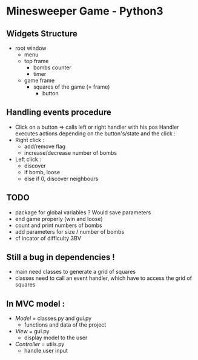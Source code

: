 Minesweeper Game - Python3
==========================

Widgets Structure
-----------------

- root window
	- menu
	- top frame
		- bombs counter
		- timer
	- game frame
		- squares of the game (= frame)
			- button


Handling events procedure
-------------------------
- Click on a button => calls left or right handler with his pos
Handler executes actions depending on the button's/state and the click :
- Right click :
	- add/remove flag
	- increase/decrease number of bombs
- Left click :
	- discover
	- if bomb, loose
	- else if 0, discover neighbours
	


TODO
----

- package for global variables ? Would save parameters
- end game properly (win and loose)
- count and print numbers of bombs
- add parameters for size / number of bombs
- cf incator of difficulty 3BV


Still a bug in dependencies !
-----------------------------
- main need classes to generate a grid of squares
- classes need to call an event handler, which have to access the grid of squares

In MVC model :
--------------
- *Model* = classes.py and gui.py
	- functions and data of the project
- *View* = gui.py 
	- display model to the user
- *Controller* = utils.py
	- handle user input

